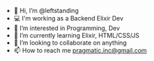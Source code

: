 - 👋 Hi, I’m @leftstanding
- 💻 I'm working as a Backend Elixir Dev
- 👀 I’m interested in Programming, Dev
- 🌱 I’m currently learning Elixir, HTML/CSS/JS
- 💞️ I’m looking to collaborate on anything
- 📫 How to reach me pragmatic.inc@gmail.com
